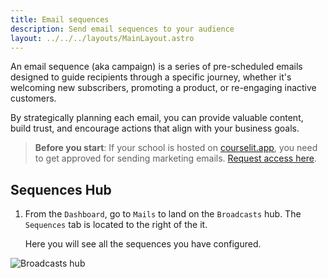 ```yaml
---
title: Email sequences
description: Send email sequences to your audience
layout: ../../../layouts/MainLayout.astro
---
```


An email sequence (aka campaign) is a series of pre-scheduled emails designed to guide recipients through a specific journey, whether it's welcoming new subscribers, promoting a product, or re-engaging inactive customers. 

By strategically planning each email, you can provide valuable content, build trust, and encourage actions that align with your business goals. 

> **Before you start**: If your school is hosted on [courselit.app](https://courselit.app), you need to get approved for sending marketing emails. [Request access here](/en/email-marketing/mail-access-request).

## Sequences Hub

1. From the `Dashboard`, go to `Mails` to land on the `Broadcasts` hub. The `Sequences` tab is located to the right of the it. 

    Here you will see all the sequences you have configured.

![Broadcasts hub](/assets/emails/sequences-hub.png)